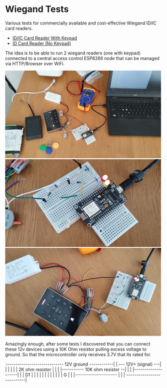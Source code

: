 # Wiegand Tests

Various tests for commercially available and cost-effective Wiegand ID/IC card readers.

- [ID/IC Card Reader With Keypad](https://www.aliexpress.com/item/1005006242176757.html)
- [ID Card Reader (No Keypad)](https://www.aliexpress.com/item/1005005890917861.html)

The idea is to be able to run 2 wiegand readers (one with keypad) connected to a central access control ESP8266 node that can be managed via HTTP/Browser over WiFi.

<img width="500" src="img/IMG_20240825_131723.jpg">
<img width="500" src="img/IMG_20240825_131730.jpg">
<img width="500" src="img/IMG_20240825_131746.jpg">

Amazingly enough, after some tests I discovered that you can connect these 12v devices using a 10K Ohm resistor pulling excess voltage to ground. So that the microcontroller only receives 3.7V that its rated for.

----------------------------- 12V ground ------------|
                                                     |
--- 12V+ (signal) ---|                               |
                     |                               |
                     |                               |
              2K ohm resistor                        |
                     |                               |
                     |----------- 10K ohm resistor --|
                     |                               |
        |--------------------|                       |
        |            D1      |                       | 
        |                    |                       |
        | <microcontroller>  |                       |
        |                    |                       |
        |                 G  |                       |
        |---------------------                       |
                          |                          |
                          ---------------------------|

